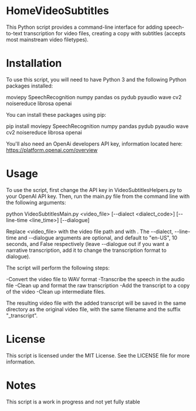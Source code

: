 # HomeVideoSubtitles


This Python script provides a command-line interface for adding speech-to-text transcription for video files, creating a copy with subtitles (accepts most mainstream video filetypes).

# Installation
To use this script, you will need to have Python 3 and the following Python packages installed:

moviepy
SpeechRecognition
numpy
pandas
os
pydub
pyaudio
wave
cv2
noisereduce
librosa
openai



You can install these packages using pip:

pip install moviepy SpeechRecognition numpy pandas pydub pyaudio wave cv2 noisereduce librosa openai


You'll also need an OpenAi developers API key, information located here: https://platform.openai.com/overview


# Usage
To use the script, first change the API key in VideoSubtitlesHelpers.py to your OpenAI API key.  Then, run the main.py file from the command line with the following arguments:

python VideoSubtitlesMain.py <video_file> [--dialect <dialect_code>] [--line-time <line_time>] [--dialogue]

Replace <video_file> with the video file path and <prompt> with . The --dialect, --line-time and --dialogue arguments are optional, and default to "en-US", 10 seconds, and False respectively (leave --dialogue out if you want a narrative transcription, add it to change the transcription format to dialogue).

The script will perform the following steps:

-Convert the video file to WAV format
-Transcribe the speech in the audio file
-Clean up and format the raw transcription
-Add the transcript to a copy of the video
-Clean up intermediate files.

The resulting video file with the added transcript will be saved in the same directory as the original video file, with the same filename and the suffix "_transcript".

# License
This script is licensed under the MIT License. See the LICENSE file for more information.

# Notes

This script is a work in progress and not yet fully stable

